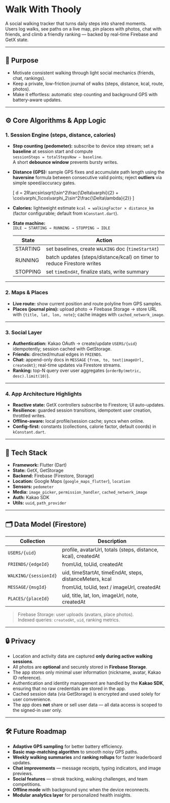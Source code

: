 # Walk With Thooly

A social walking tracker that turns daily steps into shared moments.  
Users log walks, see paths on a live map, pin places with photos, chat with friends, and climb a friendly ranking — backed by real-time Firebase and GetX state.

---

## 🏃 Purpose

- Motivate consistent walking through light social mechanics (friends, chat, rankings).  
- Keep a private, low-friction journal of walks (steps, distance, kcal, route, photos).  
- Make it effortless: automatic step counting and background GPS with battery-aware updates.

---

## ⚙️ Core Algorithms & App Logic

### 1. Session Engine (steps, distance, calories)

- **Step counting (pedometer):** subscribe to device step stream; set a **baseline** at session start and compute  
  `sessionSteps = totalStepsNow − baseline`.  
  A short **debounce window** prevents bursty writes.

- **Distance (GPS):** sample GPS fixes and accumulate path length using the **haversine** formula between consecutive valid points; reject **outliers** via simple speed/accuracy gates.

  \[
  d = 2R\arcsin\sqrt{\sin^2\frac{\Delta\varphi}{2} + \cos\varphi_1\cos\varphi_2\sin^2\frac{\Delta\lambda}{2}}
  \]

- **Calories:** lightweight estimate `kcal = walkingFactor × distance_km`  
  (factor configurable; default from `kConstant.dart`).

- **State machine:**  
  `IDLE → STARTING → RUNNING → STOPPING → IDLE`

  | State | Action |
  |--------|--------|
  | STARTING | set baselines, create `WALKING` doc (`timeStartAt`) |
  | RUNNING | batch updates (steps/distance/kcal) on timer to reduce Firestore writes |
  | STOPPING | set `timeEndAt`, finalize stats, write summary |

---

### 2. Maps & Places

- **Live route:** show current position and route polyline from GPS samples.  
- **Places (journal pins):** upload photo → Firebase Storage → store URL with `{title, lat, lon, note}`; cache images with `cached_network_image`.

---

### 3. Social Layer

- **Authentication:** Kakao OAuth → create/update `USERS/{uid}` idempotently; session cached with GetStorage.  
- **Friends:** directed/mutual edges in `FRIENDS`.  
- **Chat:** append-only docs in `MESSAGE` `{from, to, text|imageUrl, createdAt}`; real-time updates via Firestore streams.  
- **Ranking:** top-N query over user aggregates (`orderBy(metric, desc).limit(10)`).

---

### 4. App Architecture Highlights

- **Reactive state:** GetX controllers subscribe to Firestore; UI auto-updates.  
- **Resilience:** guarded session transitions, idempotent user creation, throttled writes.  
- **Offline-aware:** local profile/session cache; syncs when online.  
- **Config-first:** constants (collections, calorie factor, default coords) in `kConstant.dart`.

---

## 🧠 Tech Stack

- **Framework:** Flutter (Dart)  
- **State:** GetX, GetStorage  
- **Backend:** Firebase (Firestore, Storage)  
- **Location:** Google Maps (`google_maps_flutter`), `location`  
- **Sensors:** `pedometer`  
- **Media:** `image_picker`, `permission_handler`, `cached_network_image`  
- **Auth:** Kakao SDK  
- **Utils:** `uuid`, `path_provider`

---

## 🗂️ Data Model (Firestore)

| Collection | Description |
|-------------|-------------|
| `USERS/{uid}` | profile, avatarUrl, totals (steps, distance, kcal), createdAt |
| `FRIENDS/{edgeId}` | fromUid, toUid, createdAt |
| `WALKING/{sessionId}` | uid, timeStartAt, timeEndAt, steps, distanceMeters, kcal |
| `MESSAGE/{msgId}` | fromUid, toUid, text / imageUrl, createdAt |
| `PLACES/{placeId}` | uid, title, lat, lon, imageUrl, note, createdAt |

> Firebase Storage: user uploads (avatars, place photos).  
> Indexed queries: `createdAt`, `uid`, ranking metrics.

---

## 🔒 Privacy

- Location and activity data are captured **only during active walking sessions**.  
- All photos are **optional** and securely stored in **Firebase Storage**.  
- The app stores only minimal user information (nickname, avatar, Kakao ID reference).  
- Authentication and identity management are handled by the **Kakao SDK**, ensuring that no raw credentials are stored in the app.  
- Cached session data (via GetStorage) is encrypted and used solely for user convenience.  
- The app does **not** share or sell user data — all data access is scoped to the signed-in user only.

---

## 🛠️ Future Roadmap

- **Adaptive GPS sampling** for better battery efficiency.  
- **Basic map-matching algorithm** to smooth noisy GPS paths.  
- **Weekly walking summaries** and **ranking rollups** for faster leaderboard updates.  
- **Chat improvements** — message receipts, typing indicators, and image previews.  
- **Social features** — streak tracking, walking challenges, and team competitions.  
- **Offline mode** with background sync when the device reconnects.  
- **Modular analytics layer** for personalized health insights.




